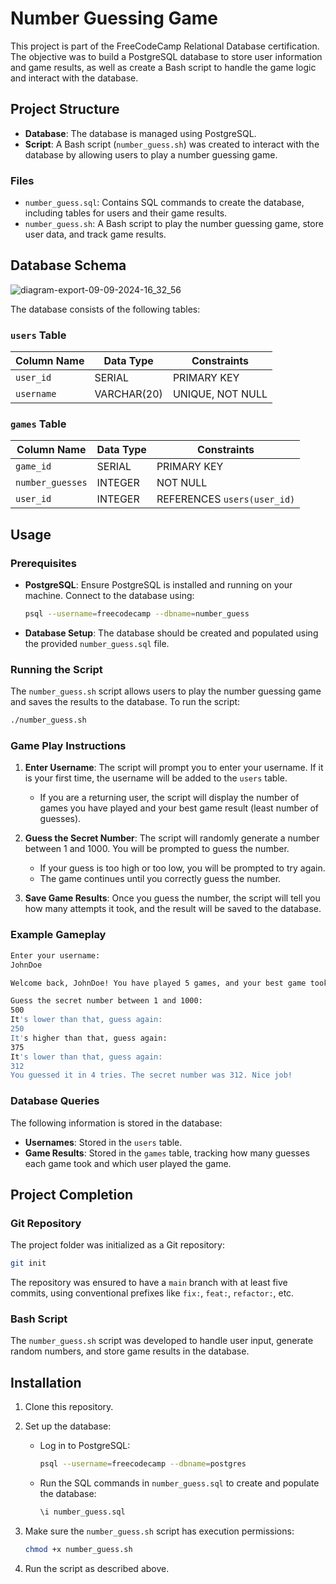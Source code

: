 # Number Guessing Game

This project is part of the FreeCodeCamp Relational Database certification. The objective was to build a PostgreSQL database to store user information and game results, as well as create a Bash script to handle the game logic and interact with the database.

## Project Structure

- **Database**: The database is managed using PostgreSQL.
- **Script**: A Bash script (`number_guess.sh`) was created to interact with the database by allowing users to play a number guessing game.

### Files

- `number_guess.sql`: Contains SQL commands to create the database, including tables for users and their game results.
- `number_guess.sh`: A Bash script to play the number guessing game, store user data, and track game results.

## Database Schema
![diagram-export-09-09-2024-16_32_56](https://github.com/user-attachments/assets/b4a9aa87-59c4-4884-a45c-edd4d3489539)

The database consists of the following tables:

### `users` Table

| Column Name | Data Type    | Constraints      |
| ----------- | ------------ | ---------------- |
| `user_id`   | SERIAL       | PRIMARY KEY      |
| `username`  | VARCHAR(20)  | UNIQUE, NOT NULL |

### `games` Table

| Column Name      | Data Type | Constraints                           |
| ---------------- | --------- | ------------------------------------- |
| `game_id`        | SERIAL    | PRIMARY KEY                           |
| `number_guesses` | INTEGER   | NOT NULL                              |
| `user_id`        | INTEGER   | REFERENCES `users(user_id)`            |

## Usage

### Prerequisites

- **PostgreSQL**: Ensure PostgreSQL is installed and running on your machine. Connect to the database using:

  ```bash
  psql --username=freecodecamp --dbname=number_guess
  ```

- **Database Setup**: The database should be created and populated using the provided `number_guess.sql` file.

### Running the Script

The `number_guess.sh` script allows users to play the number guessing game and saves the results to the database. To run the script:

```bash
./number_guess.sh
```

### Game Play Instructions

1. **Enter Username**: The script will prompt you to enter your username. If it is your first time, the username will be added to the `users` table.
   - If you are a returning user, the script will display the number of games you have played and your best game result (least number of guesses).
  
2. **Guess the Secret Number**: The script will randomly generate a number between 1 and 1000. You will be prompted to guess the number.
   - If your guess is too high or too low, you will be prompted to try again.
   - The game continues until you correctly guess the number.

3. **Save Game Results**: Once you guess the number, the script will tell you how many attempts it took, and the result will be saved to the database.

### Example Gameplay

```bash
Enter your username:
JohnDoe

Welcome back, JohnDoe! You have played 5 games, and your best game took 3 guesses.

Guess the secret number between 1 and 1000:
500
It's lower than that, guess again:
250
It's higher than that, guess again:
375
It's lower than that, guess again:
312
You guessed it in 4 tries. The secret number was 312. Nice job!
```

### Database Queries

The following information is stored in the database:
- **Usernames**: Stored in the `users` table.
- **Game Results**: Stored in the `games` table, tracking how many guesses each game took and which user played the game.

## Project Completion

### Git Repository

The project folder was initialized as a Git repository:

```bash
git init
```

The repository was ensured to have a `main` branch with at least five commits, using conventional prefixes like `fix:`, `feat:`, `refactor:`, etc.

### Bash Script

The `number_guess.sh` script was developed to handle user input, generate random numbers, and store game results in the database.

## Installation

1. Clone this repository.
2. Set up the database:
   - Log in to PostgreSQL:
     ```bash
     psql --username=freecodecamp --dbname=postgres
     ```
   - Run the SQL commands in `number_guess.sql` to create and populate the database:
     ```sql
     \i number_guess.sql
     ```
3. Make sure the `number_guess.sh` script has execution permissions:
   ```bash
   chmod +x number_guess.sh
   ```

4. Run the script as described above.
